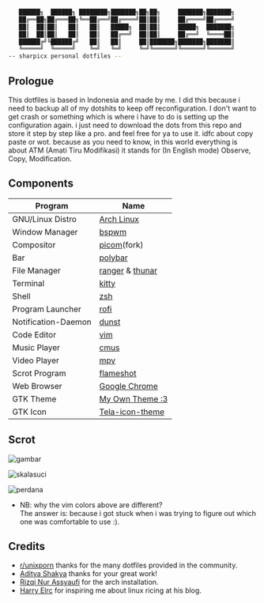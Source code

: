 ```sh
   ██████╗  ██████╗ ████████╗███████╗██╗██╗     ███████╗███████╗
   ██╔══██╗██╔═══██╗╚══██╔══╝██╔════╝██║██║     ██╔════╝██╔════╝
   ██║  ██║██║   ██║   ██║   █████╗  ██║██║     █████╗  ███████╗
   ██║  ██║██║   ██║   ██║   ██╔══╝  ██║██║     ██╔══╝  ╚════██║
   ██████╔╝╚██████╔╝   ██║   ██║     ██║███████╗███████╗███████║
   ╚═════╝  ╚═════╝    ╚═╝   ╚═╝     ╚═╝╚══════╝╚══════╝╚══════╝
-- sharpicx personal dotfiles --

```
## Prologue
This dotfiles is based in Indonesia and made by me. I did this because i need to backup all of my dotshits to keep off reconfiguration. I don't want to get crash or something which is where i have to do is setting up the configuration again. i just need to download the dots from this repo and store it step by step like a pro. and feel free for ya to use it. idfc about copy paste or wot. because as you need to know, in this world everything is about ATM (Amati Tiru Modifikasi) it stands for (In English mode) Observe, Copy, Modification.

## Components
|Program|Name|
|---|---|
|GNU/Linux Distro|[Arch Linux](https://archlinux.org)|
|Window Manager|[bspwm](https://github.com/baskerville/bspwm)|
|Compositor|[picom](https://github.com/jonaburg/picom)(fork)|
|Bar|[polybar](https://github.com/polybar/polybar)|
|File Manager|[ranger](https://github.com/ranger/ranger) & [thunar](https://archlinux.org/packages/?name=thunar)|
|Terminal|[kitty](https://github.com/kovidgoyal/kitty)|
|Shell|[zsh](https://github.com/zsh-users/zsh)|
|Program Launcher|[rofi](https://github.com/davatorium/rofi)|
|Notification-Daemon|[dunst](https://github.com/dunst-project/dunst)|
|Code Editor|[vim](https://github.com/vim/vim)|
|Music Player|[cmus](https://github.com/cmus/cmus)|
|Video Player|[mpv](https://github.com/mpv-player/mpv)|
|Scrot Program|[flameshot](https://github.com/flameshot-org/flameshot)|
|Web Browser|[Google Chrome](https://aur.archlinux.org/packages/google-chrome/)|
|GTK Theme|[My Own Theme :3](https://github.com/sharpicx/dotfiles/tree/main/.theme)|
|GTK Icon|[Tela-icon-theme](https://www.pling.com/p/1279924)|

## Scrot
![gambar](https://i.postimg.cc/X3yV2rWf/image.png)

![skalasuci](https://imgshare.io/images/2021/11/20/2021-11-20_21-09_1.png)

![perdana](https://imgshare.io/images/2021/11/20/2021-11-20_21-09_2.png)

* NB: why the vim colors above are different?<br/>
The answer is: because i got stuck when i was trying to figure out which one was comfortable to use :).

## Credits
* [r/unixporn](https://reddit.com/r/unixporn) thanks for the many dotfiles provided in the community.
* [Aditya Shakya](https://github.com/adi1090x) thanks for your great work!
* [Rizqi Nur Assyaufi](https://github.com/bandithijo) for the arch installation.
* [Harry Elrc](https://github.com/owl4ce) for inspiring me about linux ricing at his blog.
